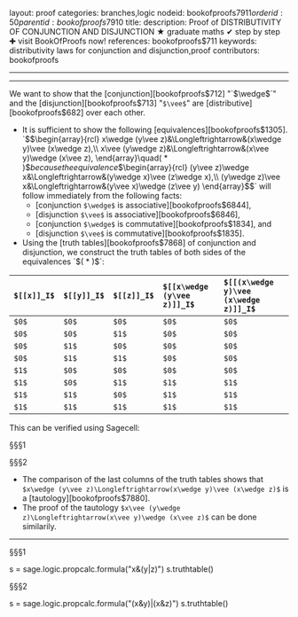 layout: proof
categories: branches,logic
nodeid: bookofproofs$7911
orderid: 50
parentid: bookofproofs$7910
title: 
description:  Proof of DISTRIBUTIVITY OF CONJUNCTION AND DISJUNCTION &#9733; graduate maths &#10004; step by step &#10010; visit BookOfProofs now!
references: bookofproofs$711
keywords: distributivity laws for conjunction and disjunction,proof
contributors: bookofproofs


---


---

We want to show that the [conjunction][bookofproofs$712] "`$\wedge$`" and the [disjunction][bookofproofs$713] "`$\vee$`" are [distributive][bookofproofs$682] over each other.
* It is sufficient to show the following [equivalences][bookofproofs$1305].
`$$\begin{array}{rcl}
x\wedge (y\vee z)&\Longleftrightarrow&(x\wedge y)\vee (x\wedge z),\\
x\vee (y\wedge z)&\Longleftrightarrow&(x\vee y)\wedge (x\vee z),
\end{array}\quad( * )$$`
because the equivalence
`$$\begin{array}{rcl}
(y\vee z)\wedge x&\Longleftrightarrow&(y\wedge x)\vee (z\wedge x),\\
(y\wedge z)\vee x&\Longleftrightarrow&(y\vee x)\wedge (z\vee y)
\end{array}$$`
will follow immediately from the following facts:
   * [conjunction `$\wedge$` is associative][bookofproofs$6844], 
   * [disjunction `$\vee$` is associative][bookofproofs$6846], 
   * [conjunction `$\wedge$` is commutative][bookofproofs$1834], and 
   * [disjunction `$\vee$` is commutative][bookofproofs$1835].
* Using the [truth tables][bookofproofs$7868] of conjunction and disjunction, we construct the truth tables of both sides of the equivalences `$( * )$`:


`$[[x]]_I$` | `$[[y]]_I$` | `$[[z]]_I$` | `$[[x\wedge (y\vee z)]]_I$` | `$[[(x\wedge y)\vee (x\wedge z)]]_I$`
:------------- |:------------- |:------------- |:------------- |:-------------
 `$0$`| `$0$`| `$0$`| `$0$`| `$0$`
 `$0$`| `$0$`| `$1$`| `$0$`| `$0$`
 `$0$`| `$1$`| `$0$`| `$0$`| `$0$`
 `$0$`| `$1$`| `$1$`| `$0$`| `$0$`
 `$1$`| `$0$`| `$0$`| `$0$`| `$0$`
 `$1$`| `$0$`| `$1$`| `$1$`| `$1$`
 `$1$`| `$1$`| `$0$`| `$1$`| `$1$`
 `$1$`| `$1$`| `$1$`| `$1$`| `$1$`

This can be verified using Sagecell:

§§§1

§§§2

* The comparison of the last columns of the truth tables shows that `$x\wedge (y\vee z)\Longleftrightarrow(x\wedge y)\vee (x\wedge z)$` is a [tautology][bookofproofs$7880].
* The proof of the tautology `$x\vee (y\wedge z)\Longleftrightarrow(x\vee y)\wedge (x\vee z)$` can be done similarily.

---

§§§1
<div class='sage'>
s = sage.logic.propcalc.formula("x&(y|z)")
s.truthtable()
</div>

§§§2
<div class='sage'>
s = sage.logic.propcalc.formula("(x&y)|(x&z)")
s.truthtable()
</div>
